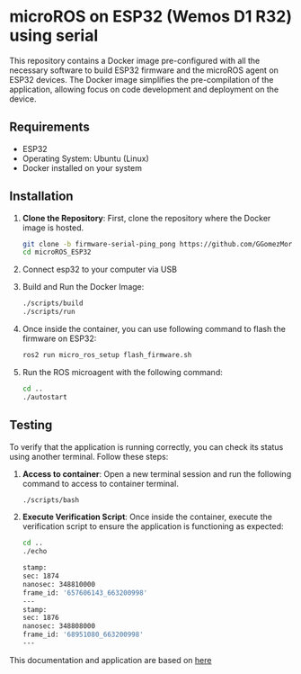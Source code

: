 # microROS on ESP32 (Wemos D1 R32) using serial

This repository contains a Docker image pre-configured with all the necessary software to build ESP32 firmware and the microROS agent on ESP32 devices. The Docker image simplifies the pre-compilation of the application, allowing focus on code development and deployment on the device.

## Requirements

- ESP32
- Operating System: Ubuntu (Linux)
- Docker installed on your system

## Installation

1. **Clone the Repository**: First, clone the repository where the Docker image is hosted.

   ```bash
   git clone -b firmware-serial-ping_pong https://github.com/GGomezMorales/microROS_ESP32.git
   cd microROS_ESP32

2. Connect esp32 to your computer via USB

3. Build and Run the Docker Image:

   ```bash
   ./scripts/build
   ./scripts/run
   ```

4. Once inside the container, you can use following command to flash the firmware on ESP32:
   ```bash
   ros2 run micro_ros_setup flash_firmware.sh
   ```

5. Run the ROS microagent with the following command:
   ```bash
   cd ..
   ./autostart
   ```

## Testing

To verify that the application is running correctly, you can check its status using another terminal. Follow these steps:

1. **Access to container**: Open a new terminal session and run the following command to access to container terminal.

   ```bash
   ./scripts/bash
   ```
2. **Execute Verification Script**: Once inside the container, execute the verification script to ensure the application is functioning as expected:

   ```bash
   cd ..
   ./echo
   ```

   ```bash
   stamp:
   sec: 1874
   nanosec: 348810000
   frame_id: '657606143_663200998'
   ---
   stamp:
   sec: 1876
   nanosec: 348808000
   frame_id: '68951080_663200998'
   ---
   ```

This documentation and application are based on [here](https://cps.unileoben.ac.at/install-micro-ros-on-esp32/)
